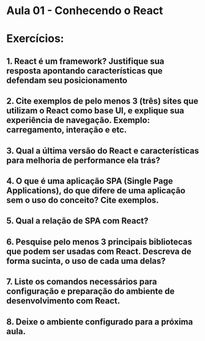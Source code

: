 # Aula 01 - Conhecendo o React
# Exercícios:

## 1. React é um framework? Justifique sua resposta apontando características que defendam seu posicionamento

## 2. Cite exemplos de pelo menos 3 (três) sites que utilizam o React como base UI, e explique sua experiência de navegação. Exemplo: carregamento, interação e etc.

## 3. Qual a última versão do React e características para melhoria de performance ela trás?

## 4. O que é uma aplicação SPA (Single Page Applications), do que difere de uma aplicação sem o uso do conceito? Cite exemplos.

## 5. Qual a relação de SPA com React?

## 6. Pesquise pelo menos 3 principais bibliotecas que podem ser usadas com React. Descreva de forma sucinta, o uso de cada uma delas?

## 7. Liste os comandos necessários para configuração e preparação do ambiente de desenvolvimento com React.

## 8. Deixe o ambiente configurado para a próxima aula.
